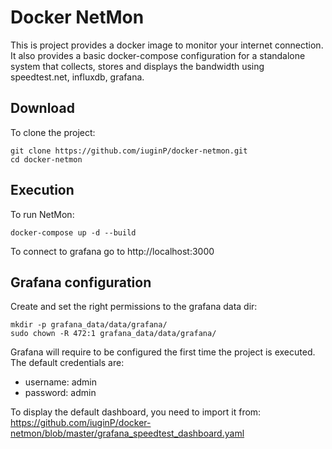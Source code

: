 # Docker NetMon

This is project provides a docker image to monitor your internet connection.
It also provides a basic docker-compose configuration for a standalone system that collects, stores and displays the bandwidth using speedtest.net, influxdb, grafana.

## Download

To clone the project:

```shell
git clone https://github.com/iuginP/docker-netmon.git
cd docker-netmon
```

## Execution

To run NetMon:

```shell
docker-compose up -d --build
```

To connect to grafana go to http://localhost:3000

## Grafana configuration

Create and set the right permissions to the grafana data dir:

```shell
mkdir -p grafana_data/data/grafana/
sudo chown -R 472:1 grafana_data/data/grafana/
```

Grafana will require to be configured the first time the project is executed. The default credentials are:
* username: admin
* password: admin

To display the default dashboard, you need to import it from: https://github.com/iuginP/docker-netmon/blob/master/grafana_speedtest_dashboard.yaml
